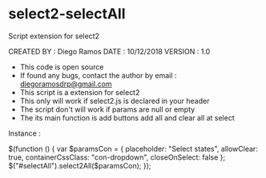 # select2-selectAll
Script extension for select2

CREATED BY : Diego Ramos 
DATE : 10/12/2018
VERSION : 1.0


 * This code is open source
 * If found any bugs, contact the author by email : diegoramosdrp@gmail.com
 * This script is a extension for select2
 * This only will work if select2.js is declared in your header
 * The script don't will work if params are null or empty
 * The its main function is add buttons add all and clear all at select


Instance :

$(function () {
        var $paramsCon = {
                placeholder: "Select states",
                allowClear: true,
                containerCssClass: "con-dropdown",
                closeOnSelect: false
        };
        $("#selectAll").select2All($paramsCon);
});
